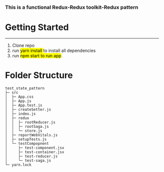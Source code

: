 ### This is a functional Redux-Redux toolkit-Redux pattern

# Getting Started

<hr>

1. Clone repo
2. run <mark> yarn install </mark> to install all dependencies
3. run <mark> npm start to run app </mark>

# Folder Structure

```
test_state_pattern
├─ src
│  ├─ App.css
│  ├─ App.js
│  ├─ App.test.js
│  ├─ createSetter.js
│  ├─ index.js
│  ├─ redux
│  │  ├─ rootReducer.js
│  │  ├─ rootSaga.js
│  │  └─ store.js
│  ├─ reportWebVitals.js
│  ├─ setupTests.js
│  └─ testCompopnent
│     ├─ test-component.jsx
│     ├─ test-container.jsx
│     ├─ test-reducer.js
│     └─ test-saga.js
└─ yarn.lock

```
